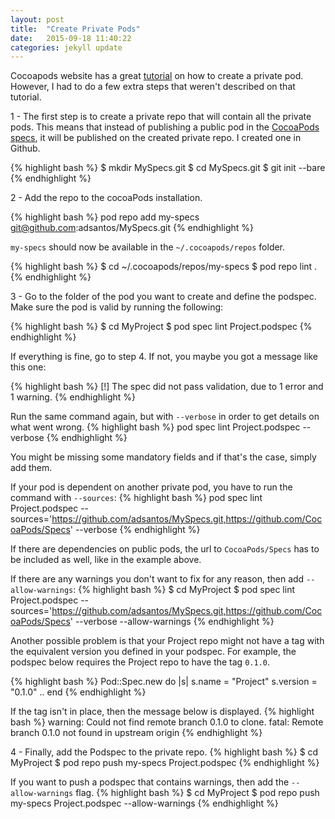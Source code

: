 ```yaml
---
layout: post
title:  "Create Private Pods"
date:   2015-09-18 11:40:22
categories: jekyll update
---
```

Cocoapods website has a great [tutorial][privatePodCocoapodsTutorial] on how to create a private pod. However, I had to do a few extra steps that weren't described on that tutorial.

1 - The first step is to create a private repo that will contain all the
private pods. This means that instead of publishing a public pod in the
[CocoaPods specs][cocoaPodsSpecs], it will be published on the created private
repo. I created one in Github.

{% highlight bash %}
$ mkdir MySpecs.git
$ cd MySpecs.git
$ git init --bare
{% endhighlight %}

2 - Add the repo to the cocoaPods installation.

{% highlight bash %}
pod repo add my-specs git@github.com:adsantos/MySpecs.git
{% endhighlight %}

`my-specs` should now be available in the `~/.cocoapods/repos` folder.

{% highlight bash %}
$ cd ~/.cocoapods/repos/my-specs
$ pod repo lint .
{% endhighlight %}

3 - Go to the folder of the pod you want to create and define the podspec. Make
sure the pod is valid by running the following:


{% highlight bash %}
$ cd MyProject
$ pod spec lint Project.podspec
{% endhighlight %}

If everything is fine, go to step 4.
If not, you maybe you got a message like this one:

{% highlight bash %}
[!] The spec did not pass validation, due to 1 error and 1 warning.
{% endhighlight %}

Run the same command again, but with `--verbose` in order to get details
on what went wrong.
{% highlight bash %}
pod spec lint Project.podspec --verbose
{% endhighlight %}

You might be missing some mandatory fields and if that's the case, simply add
them.

If your pod is dependent on another private pod, you have to run the command
with `--sources`:
{% highlight bash %}
pod spec lint Project.podspec
--sources='https://github.com/adsantos/MySpecs.git,https://github.com/CocoaPods/Specs' --verbose
{% endhighlight %}

If there are dependencies on public pods, the url to `CocoaPods/Specs` has to be
included as well, like in the example above.

If there are any warnings you don't want to fix for any reason, then
add `--allow-warnings`:
{% highlight bash %}
$ cd MyProject
$ pod spec lint Project.podspec
--sources='https://github.com/adsantos/MySpecs.git,https://github.com/CocoaPods/Specs'
--verbose --allow-warnings
{% endhighlight %}

Another possible problem is that your Project repo might not have a tag with
the equivalent version you defined in your podspec. For example, the podspec
below requires the Project repo to have the tag `0.1.0`.

{% highlight bash %}
Pod::Spec.new do |s|
  s.name         = "Project"
  s.version      = "0.1.0"
  ..
end
{% endhighlight %}

If the tag isn't in place, then the message below is displayed.
{% highlight bash %}
warning: Could not find remote branch 0.1.0 to clone.
fatal: Remote branch 0.1.0 not found in upstream origin
{% endhighlight %}

4 - Finally, add the Podspec to the private repo.
{% highlight bash %}
$ cd MyProject
$ pod repo push my-specs Project.podspec
{% endhighlight %}

If you want to push a podspec that contains warnings, then add the
`--allow-warnings` flag.
{% highlight bash %}
$ cd MyProject
$ pod repo push my-specs Project.podspec --allow-warnings
{% endhighlight %}

[privatePodCocoapodsTutorial]: https://guides.cocoapods.org/making/private-cocoapods.html

[cocoaPodsSpecs]: https://github.com/CocoaPods/Specs.git
